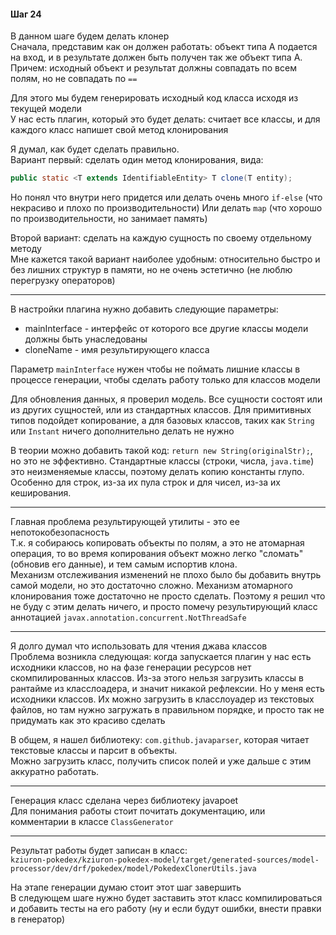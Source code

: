 #### Шаг 24

В данном шаге будем делать клонер  
Сначала, представим как он должен работать: объект типа А подается на вход,
и в результате должен быть получен так же объект типа А. Причем: исходный объект и результат
должны совпадать по всем полям, но не совпадать по `==`

Для этого мы будем генерировать исходный код класса исходя из текущей модели  
У нас есть плагин, который это будет делать: считает все классы, и для каждого класс напишет свой
метод клонирования

Я думал, как будет сделать правильно.  
Вариант первый: сделать один метод клонирования, вида:
```java
public static <T extends IdentifiableEntity> T clone(T entity);
```
Но понял что внутри него придется или делать очень много `if-else` (что некрасиво и плохо по производительности)
Или делать `map` (что хорошо по производительности, но занимает память)

Второй вариант: сделать на каждую сущность по своему отдельному методу  
Мне кажется такой вариант наиболее удобным: относительно быстро и без лишних структур в памяти,
но не очень эстетично (не люблю перегрузку операторов)

---

В настройки плагина нужно добавить следующие параметры:
* mainInterface - интерфейс от которого все другие классы модели должны быть унаследованы
* cloneName - имя результирующего класса

Параметр `mainInterface` нужен чтобы не поймать лишние классы в процессе генерации,
чтобы сделать работу только для классов модели

Для обновления данных, я проверил модель. Все сущности состоят или из других сущностей, или из стандартных классов.
Для примитивных типов подойдет копирование, а для базовых классов, таких как `String` или `Instant`
ничего дополнительно делать не нужно

В теории можно добавить такой код: `return new String(originalStr);`, но это не эффективно.
Стандартные классы (строки, числа, `java.time`) это неизменяемые классы, поэтому делать копию константы глупо.
Особенно для строк, из-за их пула строк и для чисел, из-за их кеширования.

---

Главная проблема результирующей утилиты - это ее непотокобезопасность  
Т.к. я собираюсь копировать объекты по полям, а это не атомарная операция, то во время копирования
объект можно легко "сломать" (обновив его данные), и тем самым испортив клона.  
Механизм отслеживания изменений не плохо было бы добавить внутрь самой модели, но это достаточно сложно.
Механизм атомарного клонирования тоже достаточно не просто сделать.
Поэтому я решил что не буду с этим делать ничего, и просто помечу результирующий класс аннотацией
`javax.annotation.concurrent.NotThreadSafe`

---

Я долго думал что использовать для чтения джава классов  
Проблема возникла следующая: когда запускается плагин у нас есть исходники классов, но на фазе генерации ресурсов
нет скомпилированных классов. Из-за этого нельзя загрузить классы в рантайме из класслоадера, и значит никакой
рефлексии. Но у меня есть исходники классов. Их можно загрузить в класслоуадер из текстовых файлов, но там нужно
загружать в правильном порядке, и просто так не придумать как это красиво сделать  

В общем, я нашел библиотеку: `com.github.javaparser`, которая читает текстовые классы и парсит в объекты.  
Можно загрузить класс, получить список полей и уже дальше с этим аккуратно работать.


---

Генерация класс сделана через библиотеку javapoet  
Для понимания работы стоит почитать документацию, или комментарии в классе `ClassGenerator`


---

Результат работы будет записан в класс:  
`kziuron-pokedex/kziuron-pokedex-model/target/generated-sources/model-processor/dev/drf/pokedex/model/PokedexClonerUtils.java`

На этапе генерации думаю стоит этот шаг завершить  
В следующем шаге нужно будет заставить этот класс компилироваться и добавить тесты на его работу
(ну и если будут ошибки, внести правки в генератор)

